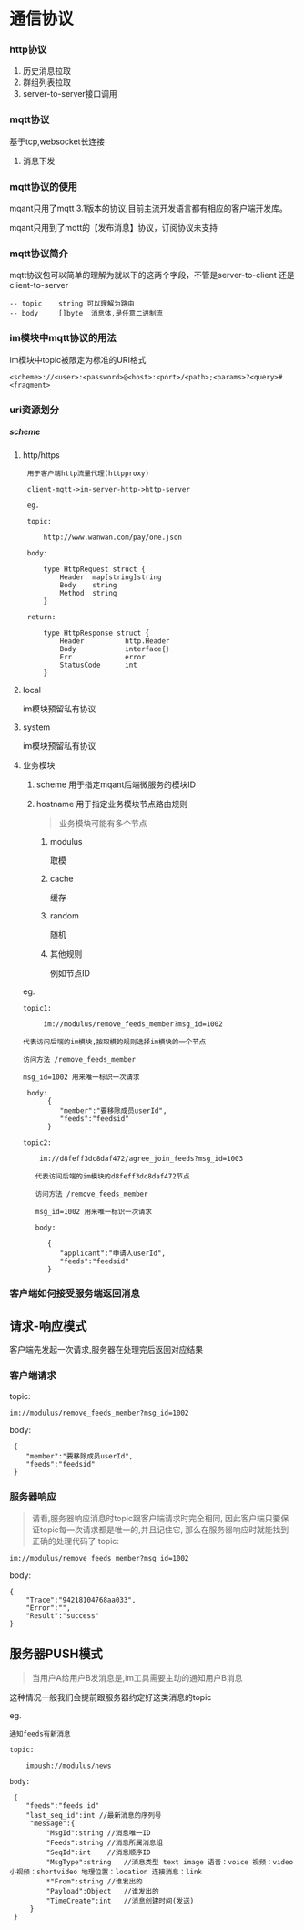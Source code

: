 # 通信协议

### http协议

1. 历史消息拉取
2. 群组列表拉取
3. server-to-server接口调用

### mqtt协议

基于tcp,websocket长连接

1. 消息下发


### mqtt协议的使用

mqant只用了mqtt 3.1版本的协议,目前主流开发语言都有相应的客户端开发库。

mqant只用到了mqtt的【发布消息】协议，订阅协议未支持

### mqtt协议简介

mqtt协议包可以简单的理解为就以下的这两个字段，不管是server-to-client 还是client-to-server

    -- topic    string 可以理解为路由
    -- body     []byte  消息体,是任意二进制流

### im模块中mqtt协议的用法

im模块中topic被限定为标准的URI格式

    <scheme>://<user>:<password>@<host>:<port>/<path>;<params>?<query>#<fragment>

### uri资源划分

##### scheme

1. http/https

        用于客户端http流量代理(httpproxy)

        client-mqtt->im-server-http->http-server

        eg.

        topic:

            http://www.wanwan.com/pay/one.json

        body:

            type HttpRequest struct {
                Header	map[string]string
                Body	string
                Method	string
            }

        return:

            type HttpResponse struct {
                Header			http.Header
                Body			interface{}
                Err				error
                StatusCode    	int
            }

2. local

    im模块预留私有协议

3. system

    im模块预留私有协议

4. 业务模块

    1. scheme  用于指定mqant后端微服务的模块ID

    2. hostname 用于指定业务模块节点路由规则

        >业务模块可能有多个节点

        1. modulus

            取模
        2. cache

            缓存
        3. random

            随机
        4. 其他规则

            例如节点ID

    eg.

       topic1:

            im://modulus/remove_feeds_member?msg_id=1002

       代表访问后端的im模块,按取模的规则选择im模块的一个节点

       访问方法 /remove_feeds_member

       msg_id=1002 用来唯一标识一次请求

        body:
             {
                "member":"要移除成员userId",
                "feeds":"feedsid"
             }

       topic2:

           im://d8feff3dc8daf472/agree_join_feeds?msg_id=1003

          代表访问后端的im模块的d8feff3dc8daf472节点

          访问方法 /remove_feeds_member

          msg_id=1002 用来唯一标识一次请求

          body:

             {
             	"applicant":"申请人userId",
             	"feeds":"feedsid"
             }


### 客户端如何接受服务端返回消息

## 请求-响应模式

客户端先发起一次请求,服务器在处理完后返回对应结果


### 客户端请求

topic:

    im://modulus/remove_feeds_member?msg_id=1002

body:

     {
        "member":"要移除成员userId",
        "feeds":"feedsid"
     }


### 服务器响应
> 请看,服务器响应消息时topic跟客户端请求时完全相同,
> 因此客户端只要保证topic每一次请求都是唯一的,并且记住它,
> 那么在服务器响应时就能找到正确的处理代码了
topic:

    im://modulus/remove_feeds_member?msg_id=1002

body:

    {
        "Trace":"94218104768aa033",
        "Error":"",
        "Result":"success"
	}

## 服务器PUSH模式
> 当用户A给用户B发消息是,im工具需要主动的通知用户B消息

这种情况一般我们会提前跟服务器约定好这类消息的topic

eg.

    通知feeds有新消息

    topic:

        impush://modulus/news

    body:

     {
        "feeds":"feeds id"
        "last_seq_id":int //最新消息的序列号
         "message":{
             "MsgId":string	//消息唯一ID
             "Feeds":string	//消息所属消息组
             "SeqId":int	//消息顺序ID
             "MsgType":string	//消息类型 text image 语音：voice 视频：video 小视频：shortvideo 地理位置：location 连接消息：link
             *"From":string	//谁发出的
             "Payload":Object	//谁发出的
             "TimeCreate":int	//消息创建时间(发送)
         }
     }